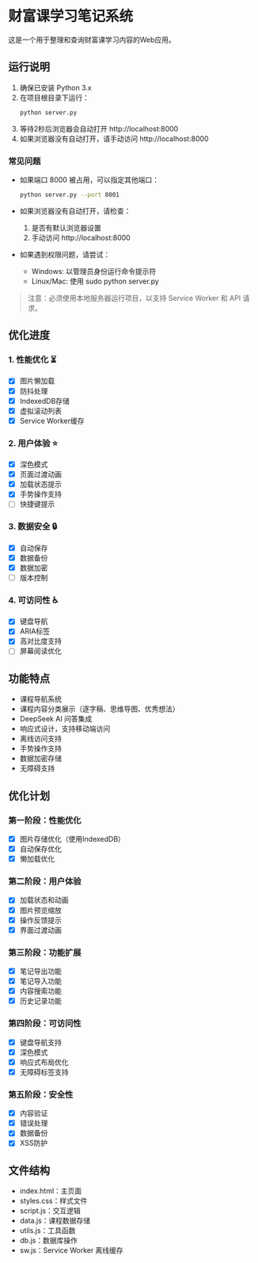# 财富课学习笔记系统

这是一个用于整理和查询财富课学习内容的Web应用。

## 运行说明

1. 确保已安装 Python 3.x
2. 在项目根目录下运行：
   ```bash
   python server.py
   ```
3. 等待2秒后浏览器会自动打开 http://localhost:8000
4. 如果浏览器没有自动打开，请手动访问 http://localhost:8000

### 常见问题

- 如果端口 8000 被占用，可以指定其他端口：
  ```bash
  python server.py --port 8001
  ```

- 如果浏览器没有自动打开，请检查：
  1. 是否有默认浏览器设置
  2. 手动访问 http://localhost:8000

- 如果遇到权限问题，请尝试：
  - Windows: 以管理员身份运行命令提示符
  - Linux/Mac: 使用 sudo python server.py

> 注意：必须使用本地服务器运行项目，以支持 Service Worker 和 API 请求。

## 优化进度

### 1. 性能优化 ⏳
- [x] 图片懒加载
- [x] 防抖处理
- [x] IndexedDB存储
- [x] 虚拟滚动列表
- [x] Service Worker缓存

### 2. 用户体验 ⭐
- [x] 深色模式
- [x] 页面过渡动画
- [x] 加载状态提示
- [x] 手势操作支持
- [ ] 快捷键提示

### 3. 数据安全 🔒
- [x] 自动保存
- [x] 数据备份
- [x] 数据加密
- [ ] 版本控制

### 4. 可访问性 ♿
- [x] 键盘导航
- [x] ARIA标签
- [x] 高对比度支持
- [ ] 屏幕阅读优化

## 功能特点
- 课程导航系统
- 课程内容分类展示（逐字稿、思维导图、优秀想法）
- DeepSeek AI 问答集成
- 响应式设计，支持移动端访问
- 离线访问支持
- 手势操作支持
- 数据加密存储
- 无障碍支持

## 优化计划

### 第一阶段：性能优化
- [x] 图片存储优化（使用IndexedDB）
- [x] 自动保存优化
- [x] 懒加载优化

### 第二阶段：用户体验
- [x] 加载状态和动画
- [x] 图片预览缩放
- [x] 操作反馈提示
- [x] 界面过渡动画

### 第三阶段：功能扩展
- [x] 笔记导出功能
- [x] 笔记导入功能
- [x] 内容搜索功能
- [x] 历史记录功能

### 第四阶段：可访问性
- [x] 键盘导航支持
- [x] 深色模式
- [x] 响应式布局优化
- [x] 无障碍标签支持

### 第五阶段：安全性
- [x] 内容验证
- [x] 错误处理
- [x] 数据备份
- [x] XSS防护

## 文件结构
- index.html：主页面
- styles.css：样式文件
- script.js：交互逻辑
- data.js：课程数据存储
- utils.js：工具函数
- db.js：数据库操作
- sw.js：Service Worker 离线缓存 